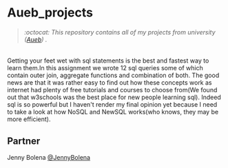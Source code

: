 # Aueb_projects
> ###### :octocat: This repository contains all of my projects from university ([Aueb](https://www.aueb.gr/)) .

Getting your feet wet with sql statements is the best and fastest way to learn them.In this assignment we wrote 12 sql queries some of which contain outer join, aggregate functions and combination of both. The good news are that it was rather easy to find out how these concepts work as internet had plenty of free tutorials and courses to choose from(We found out that w3schools was the best place for new people learning sql).
Indeed sql is so powerful but I haven't render my final opinion yet because I need to take a look at how NoSQL and NewSQL works(who knows, they may be more efficient).


## Partner
Jenny Bolena [@JennyBolena](https://github.com/jennybolena)
